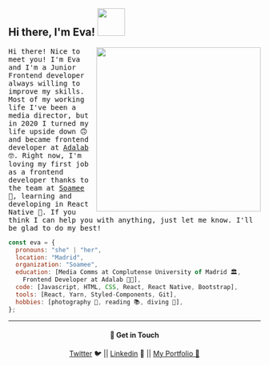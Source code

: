 <h2> Hi there, I'm Eva! <img src="https://media.giphy.com/media/3ov9jRXY88TszvB8kw/giphy.gif" width="55"> </h2>
<img align='right' src="https://user-images.githubusercontent.com/60390797/87881573-79c23880-c9fa-11ea-919e-42090ce33c3a.png" width="328">

<samp>Hi there! Nice to meet you! I'm Eva and I'm a Junior Frontend developer always willing to improve my skills. Most of my working life I've been a media director, but in 2020 I turned my life upside down 🙃 and became frontend developer at <a href="https://adalab.es/">Adalab</a> 🤓. Right now, I'm loving my first job as a frontend developer thanks to the team at <a href="http://soamee.com/">Soamee</a> 💜, learning and developing in React Native 📱. If you think I can help you with anything, just let me know. I'll be glad to do my best!</samp>

```javascript
const eva = {
  pronouns: "she" | "her",
  location: "Madrid",
  organization: "Soamee",
  education: [Media Comms at Complutense University of Madrid 🏛,
    Frontend Developer at Adalab 👩‍💻],
  code: [Javascript, HTML, CSS, React, React Native, Bootstrap],
  tools: [React, Yarn, Styled-Components, Git],
  hobbies: [photography 📸, reading 📚, diving 🐠],
};

```

---
<h4 align="center">💬 Get in Touch </h4>
<p align="center">
<a href="https://twitter.com/evalopezmerino2">Twitter</a> 🐦  ||  <a href="https://www.linkedin.com/in/evalopezmerino/?locale=en_US">Linkedin</a> 💼 ||  <a href="https://github.com/evalopezm/Portfolio">My Portfolio 🎨</a>
</p>
